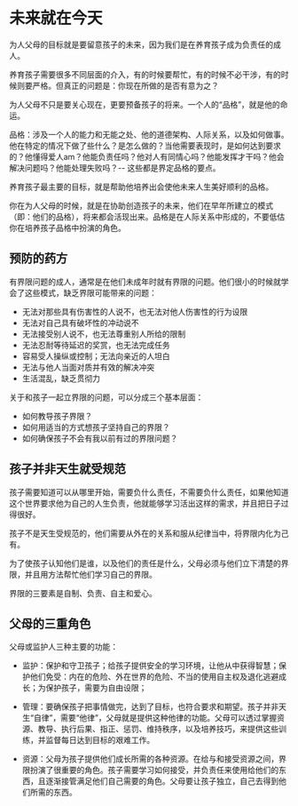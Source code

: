 <link rel="stylesheet" type="text/css" href="../../auto-number.css">

# 未来就在今天

为人父母的目标就是要留意孩子的未来，因为我们是在养育孩子成为负责任的成人。

养育孩子需要很多不同层面的介入，有的时候要帮忙，有的时候不必干涉，有的时候则要严格。但真正的问题是：你现在所做的是否有意为之？

为人父母不只是要关心现在，更要预备孩子的将来。一个人的“品格”，就是他的命运。

品格：涉及一个人的能力和无能之处、他的道德架构、人际关系，以及如何做事。他在特定的情况下做了些什么？是怎么做的？当他需要表现时，是如何达到要求的？他懂得爱人am？他能负责任吗？他对人有同情心吗？他能发挥才干吗？他会解决问题吗？他能处理失败吗？-- 这些都是界定品格的要点。

养育孩子最主要的目标，就是帮助他培养出会使他未来人生美好顺利的品格。

你在为人父母的时候，就是在协助创造孩子的未来，他们在早年所建立的模式（即：他们的品格），将来都会活现出来。品格是在人际关系中形成的，不要低估你在培养孩子品格中扮演的角色。


## 预防的药方

有界限问题的成人，通常是在他们未成年时就有界限的问题。他们很小的时候就学会了这些模式，缺乏界限可能带来的问题：

* 无法对那些具有伤害性的人说不，也无法对他人伤害性的行为设限
* 无法对自己具有破坏性的冲动说不
* 无法接受别人说不，也无法尊重别人所给的限制
* 无法忍耐等待延迟的奖赏，也无法完成任务
* 容易受人操纵或控制；无法向亲近的人坦白
* 无法与他人当面对质并有效的解决冲突
* 生活混乱，缺乏贯彻力

关于和孩子一起立界限的问题，可以分成三个基本层面：

* 如何教导孩子界限？
* 如何用适当的方式想孩子坚持自己的界限？
* 如何确保孩子不会有我以前有过的界限问题？

## 孩子并非天生就受规范

孩子需要知道可以从哪里开始，需要负什么责任，不需要负什么责任，如果他知道这个世界要求他为自己的人生负责，他就能够学习活出这样的需求，并且把日子过得很好。

孩子不是天生受规范的，他们需要从外在的关系和服从纪律当中，将界限内化为己有。

为了使孩子认知他们是谁，以及他们的责任是什么，父母必须与他们立下清楚的界限，并且用方法帮忙他们学习自己的界限。

界限的三要素是自制、负责、自主和爱心。


## 父母的三重角色

父母或监护人三种主要的功能：

* 监护：保护和守卫孩子；给孩子提供安全的学习环境，让他从中获得智慧；保护他们免受：内在的危险、外在世界的危险、不当的使用自主权及退化逃避成长；为保护孩子，需要为自由设限；

* 管理：要确保孩子把事情做完，达到了目标，也符合要求和期望。孩子并非天生“自律”，需要“他律”，父母就是提供这种他律的功能。父母可以透过掌握资源、教导、执行后果、指正、惩罚、维持秩序，以及培养技巧，来提供这些训练，并监督每日达到目标的艰难工作。

* 资源：父母为孩子提供他们成长所需的各种资源。在给与和接受资源之间，界限扮演了很重要的角色。孩子需要学习如何接受，并负责任来使用给他们的东西，且逐渐接管满足他们自己需要的角色。父母要让孩子独立，自己去得到他们所需的东西。

